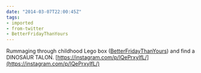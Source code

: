 ```yaml
---
date: "2014-03-07T22:00:45Z"
tags:
- imported
- from-twitter
- BetterFridayThanYours
---
```

Rummaging through childhood Lego box \([BetterFridayThanYours](/tags/betterfridaythanyours)) and find a DINOSAUR TALON. [https://instagram.com/p/lQePrxyIfL/](https://instagram.com/p/lQePrxyIfL/)

